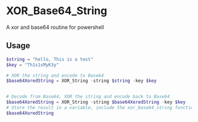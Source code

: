 # XOR_Base64_String
A xor and base64 routine for powershell

## Usage
```powershell
$string = "hello, This is a test"
$key = "Th1s1sMyK3y"

# XOR the string and encode to Base64
$base64XoredString = XOR_String -string $string -key $key


# Decode from Base64, XOR the string and encode back to Base64
$base64XoredString = XOR_String -string $base64XoredString -key $key
# Store the result in a variable, include the xor_base64_string function in your script
$base64XoredString
```

```

```
